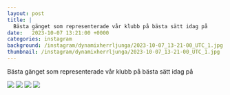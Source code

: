 ```yaml
---
layout: post
title: |
  Bästa gänget som representerade vår klubb på bästa sätt idag på 
date:   2023-10-07 13:21:00 +0000
categories: instagram
background: /instagram/dynamixherrljunga/2023-10-07_13-21-00_UTC_1.jpg
thumbnail: /instagram/dynamixherrljunga/2023-10-07_13-21-00_UTC_1.jpg
---
```

Bästa gänget som representerade vår klubb på bästa sätt idag på 



<img src='/www-dynamix-herrljunga/instagram/dynamixherrljunga/2023-10-07_13-21-00_UTC_1.jpg' class='img-fluid' />


<img src='/www-dynamix-herrljunga/instagram/dynamixherrljunga/2023-10-07_13-21-00_UTC_2.jpg' class='img-fluid' />


<img src='/www-dynamix-herrljunga/instagram/dynamixherrljunga/2023-10-07_13-21-00_UTC_3.jpg' class='img-fluid' />


<img src='/www-dynamix-herrljunga/instagram/dynamixherrljunga/2023-10-07_13-21-00_UTC_4.jpg' class='img-fluid' />
